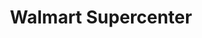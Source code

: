 ---
title: "Walmart Supercenter"
url: /anchorage/walmart-supercenter-a-street/
shop: supermarket
---